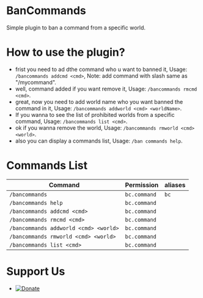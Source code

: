 # BanCommands
Simple plugin to ban a command from a specific world. 

# How to use the plugin?
- frist you need to ad dthe command who u want to banned it, Usage: `/bancommands addcmd <cmd>`, Note: add command with slash same as "/mycommand".
- well, command added if you want remove it, Usage: `/bancommands rmcmd <cmd>`.
- great, now you need to add world name who you want banned the command in it, Usage: `/bancommands addworld <cmd> <worldName>`.
- If you wanna to see the list of prohibited worlds from a specific command, Usage: `/bancommands list <cmd>`.
- ok if you wanna remove the world, Usage: `/bancommands rmworld <cmd> <world>`.
- also you can display a commands list, Usage: `/ban commands help`.

# Commands List
Command | Permission | aliases
--- | --- | ---
`/bancommands` | `bc.command` | `bc`
`/bancommands help` | `bc.command` | 
`/bancommands addcmd <cmd>` | `bc.command` | 
`/bancommands rmcmd <cmd>` | `bc.command` | 
`/bancommands addworld <cmd> <world>` | `bc.command` |
`/bancommands rmworld <cmd> <world>` | `bc.command` |
`/bancommands list <cmd>` | `bc.command` | 

# Support Us
- [![Donate](https://img.shields.io/badge/donate-Paypal-yellow.svg?style=flat-square)](https://paypal.me/Laith113)
